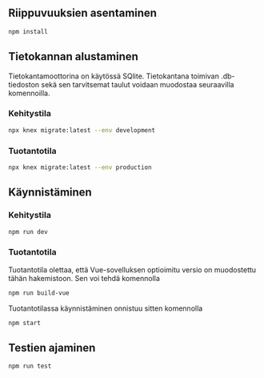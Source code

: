 ## Riippuvuuksien asentaminen

```sh
npm install
```

## Tietokannan alustaminen
Tietokantamoottorina on käytössä SQlite. Tietokantana toimivan .db-tiedoston sekä sen tarvitsemat taulut voidaan muodostaa seuraavilla komennoilla.

### Kehitystila
```sh
npx knex migrate:latest --env development
```

### Tuotantotila
```sh
npx knex migrate:latest --env production
```

## Käynnistäminen
### Kehitystila
```sh
npm run dev
```

### Tuotantotila
Tuotantotila olettaa, että Vue-sovelluksen optioimitu versio on muodostettu tähän hakemistoon. Sen voi tehdä komennolla
```sh
npm run build-vue
```

Tuotantotilassa käynnistäminen onnistuu sitten komennolla
```sh
npm start
```

## Testien ajaminen
```sh
npm run test
```


